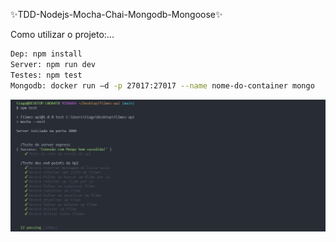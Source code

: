 ✨TDD-Nodejs-Mocha-Chai-Mongodb-Mongoose✨

Como utilizar o projeto:...

```sh
Dep: npm install
Server: npm run dev
Testes: npm test
Mongodb: docker run –d -p 27017:27017 --name nome-do-container mongo
```


<p><img alt="Texto da propriedade alt" title="Propriedade title" src="https://github.com/tiagoperroni/TDD-Node-Mocha-Chai-Mongodb/blob/main/assets/1.jpg" /></p>

